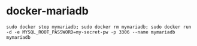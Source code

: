 # docker-mariadb

 `sudo docker stop mymariadb; sudo docker rm mymariadb; sudo docker run -d -e MYSQL_ROOT_PASSWORD=my-secret-pw -p 3306 --name mymariadb mymariadb`

